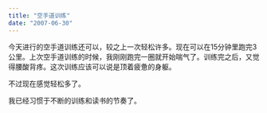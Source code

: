 ```yaml
---
title: "空手道训练"
date: "2007-06-30"
---
```


今天进行的空手道训练还可以，较之上一次轻松许多。现在可以在15分钟里跑完3公里。上次空手道训练的时候，我刚刚跑完一圈就开始喘气了。训练完之后，又觉得腰酸背疼。这次训练应该可以说是顶着疲惫的身躯。  
  
不过现在感觉轻松多了。  
  
我已经习惯于不断的训练和读书的节奏了。
